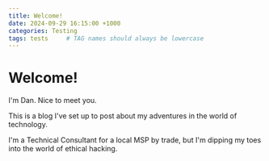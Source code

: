 ```yaml
---
title: Welcome!
date: 2024-09-29 16:15:00 +1000
categories: Testing
tags: tests     # TAG names should always be lowercase
---
```

# Welcome!
I'm Dan. Nice to meet you. 

This is a blog I've set up to post about my adventures in the world of technology.

I'm a Technical Consultant for a local MSP by trade, but I'm dipping my toes into the world of ethical hacking.
